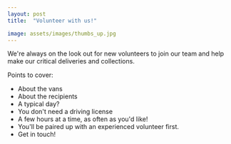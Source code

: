 ```yaml
---
layout: post
title:  "Volunteer with us!"

image: assets/images/thumbs_up.jpg
---
```

We're always on the look out for new volunteers to join our team and help make our critical deliveries and collections.

Points to cover:

* About the vans
* About the recipients
* A typical day?
* You don't need a driving license
* A few hours at a time, as often as you'd like! 
* You'll be paired up with an experienced volunteer first.
* Get in touch!
